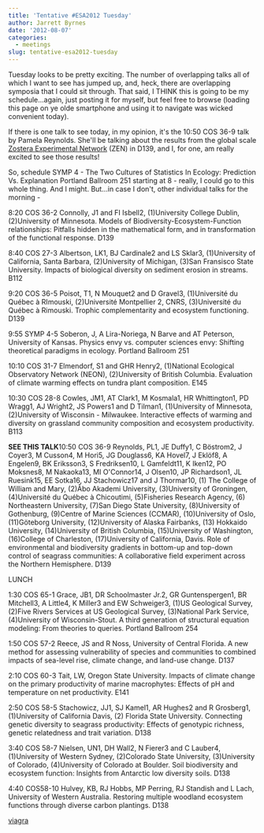 ```yaml
---
title: 'Tentative #ESA2012 Tuesday'
author: Jarrett Byrnes
date: '2012-08-07'
categories:
  - meetings
slug: tentative-esa2012-tuesday
---
```


Tuesday looks to be pretty exciting.  The number of overlapping talks all of which I want to see has jumped up, and, heck, there are overlapping symposia that I could sit through.  That said, I THINK this is going to be my schedule...again, just posting it for myself, but feel free to browse (loading this page on ye olde smartphone and using it to navigate was wicked convenient today).

If there is one talk to see today, in my opinion, it's the 10:50 COS 36-9 talk by Pamela Reynolds.  She'll be talking about the results from the global scale [Zostera Experimental Network](http://zenscience.org/) (ZEN) in D139, and I, for one, am really excited to see those results!

So, schedule
SYMP 4 - The Two Cultures of Statistics In Ecology: Prediction Vs. Explanation Portland Ballroom 251 starting at 8 - really, I could go to this whole thing.  And I might.  But...in case I don't, other individual talks for the morning -

8:20 COS 36-2	Connolly, J1 and FI Isbell2, (1)University College Dublin, (2)University of Minnesota. Models of Biodiversity-Ecosystem-Function relationships: Pitfalls hidden in the mathematical form, and in transformation of the functional response. D139

8:40 COS 27-3	Albertson, LK1, BJ Cardinale2 and LS Sklar3, (1)University of California, Santa Barbara, (2)University of Michigan, (3)San Fransisco State University. Impacts of biological diversity on sediment erosion in streams. B112

9:20 COS 36-5 Poisot, T1, N Mouquet2 and D Gravel3, (1)Université du Québec à RImouski, (2)Université Montpellier 2, CNRS, (3)Université du Québec à Rimouski. Trophic complementarity and ecosystem functioning. D139

9:55 SYMP 4-5 Soberon, J, A Lira-Noriega, N Barve and AT Peterson, University of Kansas. Physics envy vs. computer sciences envy: Shifting theoretical paradigms in ecology. Portland Ballroom 251

10:10 COS 31-7 Elmendorf, S1 and GHR Henry2, (1)National Ecological Observatory Network (NEON), (2)University of British Columbia. Evaluation of climate warming effects on tundra plant composition. E145

10:30 COS 28-8 Cowles, JM1, AT Clark1, M Kosmala1, HR Whittington1, PD Wragg1, AJ Wright2, JS Powers1 and D Tilman1, (1)University of Minnesota, (2)University of Wisconsin - Milwaukee. Interactive effects of warming and diversity on grassland community composition and ecosystem productivity. B113

**SEE THIS TALK**10:50 COS 36-9 Reynolds, PL1, JE Duffy1, C Böstrom2, J Coyer3, M Cusson4, M Hori5, JG Douglass6, KA Hovel7, J Eklöf8, A Engelen9, BK Eriksson3, S Fredriksen10, L Gamfeldt11, K Iken12, PO Moksnes8, M Nakaoka13, MI O'Connor14, J Olsen10, JP Richardson1, JL Ruesink15, EE Sotka16, JJ Stachowicz17 and J Thormar10, (1) The College of William and Mary, (2)Åbo Akademi University, (3)University of Groningen, (4)Université du Québec à Chicoutimi, (5)Fisheries Research Agency, (6) Northeastern University, (7)San Diego State University, (8)University of Gothenburg, (9)Centre of Marine Sciences (CCMAR), (10)University of Oslo, (11)Göteborg University, (12)University of Alaska Fairbanks, (13) Hokkaido University, (14)University of British Columbia, (15)University of Washington, (16)College of Charleston, (17)University of California, Davis. Role of environmental and biodiversity gradients in bottom-up and top-down control of seagrass communities: A collaborative field experiment across the Northern Hemisphere. D139

LUNCH

1:30 COS 65-1 Grace, JB1, DR Schoolmaster Jr.2, GR Guntenspergen1, BR Mitchell3, A Little4, K Miller3 and EW Schweiger3, (1)US Geological Survey, (2)Five Rivers Services at US Geological Survey, (3)National Park Service, (4)University of Wisconsin-Stout. A third generation of structural equation modeling: From theories to queries. Portland Ballroom 254

1:50 COS 57-2	Reece, JS and R Noss, University of Central Florida. A new method for assessing vulnerability of species and communities to combined impacts of sea-level rise, climate change, and land-use change. D137

2:10 COS 60-3 Tait, LW, Oregon State University. Impacts of climate change on the primary productivity of marine macrophytes: Effects of pH and temperature on net productivity. E141

2:50 COS 58-5 Stachowicz, JJ1, SJ Kamel1, AR Hughes2 and R Grosberg1, (1)University of California Davis, (2) Florida State University. Connecting genetic diversity to seagrass productivity: Effects of genotypic richness, genetic relatedness and trait variation. D138

3:40 COS 58-7 Nielsen, UN1, DH Wall2, N Fierer3 and C Lauber4, (1)University of Western Sydney, (2)Colorado State University, (3)University of Colorado, (4)University of Colorado at Boulder. Soil biodiversity and ecosystem function: Insights from Antarctic low diversity soils. D138

4:40 COS58-10 Hulvey, KB, RJ Hobbs, MP Perring, RJ Standish and L Lach, University of Western Australia. Restoring multiple woodland ecosystem functions through diverse carbon plantings. D138

[viagra](http://italiaviagra24.com/)
